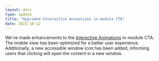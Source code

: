 ```yaml
---
layout: docs
type: update
title: "Upgraded Interactive Animations in-module CTA"
date: 2023-10-12
---
```


We've made enhancements to the <a class="link-new-window" href="{{ site.url }}/docs/audio/"><span class="link__text">Interactive Animations</span></a> in-module CTA. The mobile view has been optimized for a better user experience. Additionally, a new accessible window icon has been added, informing users that clicking will open the content in a new window.


